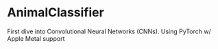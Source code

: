 # AnimalClassifier
First dive into Convolutional Neural Networks (CNNs). Using PyTorch w/ Apple Metal support
